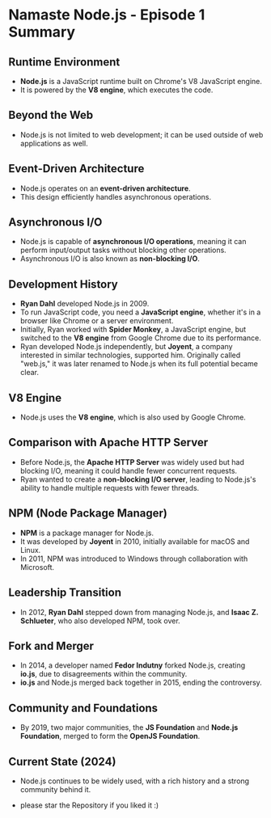 # Namaste Node.js - Episode 1 Summary

## Runtime Environment
- **Node.js** is a JavaScript runtime built on Chrome's V8 JavaScript engine.
- It is powered by the **V8 engine**, which executes the code.

## Beyond the Web
- Node.js is not limited to web development; it can be used outside of web applications as well.

## Event-Driven Architecture
- Node.js operates on an **event-driven architecture**.
- This design efficiently handles asynchronous operations.

## Asynchronous I/O
- Node.js is capable of **asynchronous I/O operations**, meaning it can perform input/output tasks without blocking other operations.
- Asynchronous I/O is also known as **non-blocking I/O**.

## Development History
- **Ryan Dahl** developed Node.js in 2009.
- To run JavaScript code, you need a **JavaScript engine**, whether it's in a browser like Chrome or a server environment.
- Initially, Ryan worked with **Spider Monkey**, a JavaScript engine, but switched to the **V8 engine** from Google Chrome due to its performance.
- Ryan developed Node.js independently, but **Joyent**, a company interested in similar technologies, supported him. Originally called "web.js," it was later renamed to Node.js when its full potential became clear.

## V8 Engine
- Node.js uses the **V8 engine**, which is also used by Google Chrome.

## Comparison with Apache HTTP Server
- Before Node.js, the **Apache HTTP Server** was widely used but had blocking I/O, meaning it could handle fewer concurrent requests.
- Ryan wanted to create a **non-blocking I/O server**, leading to Node.js's ability to handle multiple requests with fewer threads.

## NPM (Node Package Manager)
- **NPM** is a package manager for Node.js.
- It was developed by **Joyent** in 2010, initially available for macOS and Linux.
- In 2011, NPM was introduced to Windows through collaboration with Microsoft.

## Leadership Transition
- In 2012, **Ryan Dahl** stepped down from managing Node.js, and **Isaac Z. Schlueter**, who also developed NPM, took over.

## Fork and Merger
- In 2014, a developer named **Fedor Indutny** forked Node.js, creating **io.js**, due to disagreements within the community.
- **io.js** and Node.js merged back together in 2015, ending the controversy.

## Community and Foundations
- By 2019, two major communities, the **JS Foundation** and **Node.js Foundation**, merged to form the **OpenJS Foundation**.

## Current State (2024)
- Node.js continues to be widely used, with a rich history and a strong community behind it.

- please star the Repository if you liked it :)
